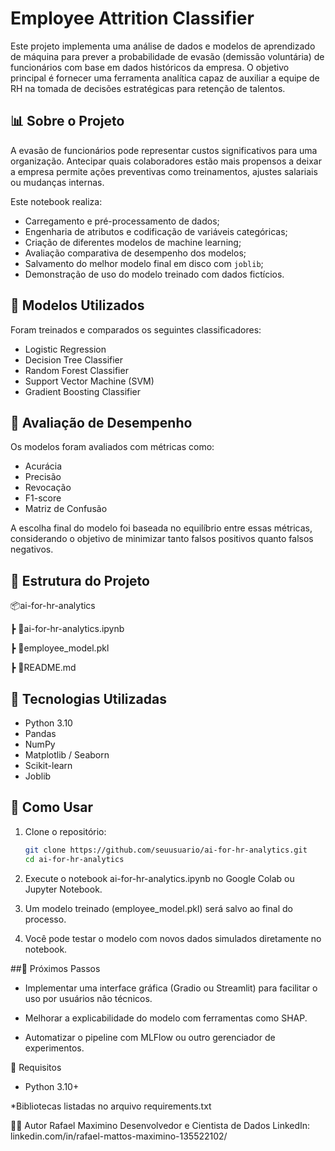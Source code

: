 # Employee Attrition Classifier

Este projeto implementa uma análise de dados e modelos de aprendizado de máquina para prever a probabilidade de evasão (demissão voluntária) de funcionários com base em dados históricos da empresa. O objetivo principal é fornecer uma ferramenta analítica capaz de auxiliar a equipe de RH na tomada de decisões estratégicas para retenção de talentos.

## 📊 Sobre o Projeto

A evasão de funcionários pode representar custos significativos para uma organização. Antecipar quais colaboradores estão mais propensos a deixar a empresa permite ações preventivas como treinamentos, ajustes salariais ou mudanças internas.

Este notebook realiza:

- Carregamento e pré-processamento de dados;
- Engenharia de atributos e codificação de variáveis categóricas;
- Criação de diferentes modelos de machine learning;
- Avaliação comparativa de desempenho dos modelos;
- Salvamento do melhor modelo final em disco com `joblib`;
- Demonstração de uso do modelo treinado com dados fictícios.

## 🧠 Modelos Utilizados

Foram treinados e comparados os seguintes classificadores:

- Logistic Regression
- Decision Tree Classifier
- Random Forest Classifier
- Support Vector Machine (SVM)
- Gradient Boosting Classifier

## 🧪 Avaliação de Desempenho

Os modelos foram avaliados com métricas como:

- Acurácia
- Precisão
- Revocação
- F1-score
- Matriz de Confusão

A escolha final do modelo foi baseada no equilíbrio entre essas métricas, considerando o objetivo de minimizar tanto falsos positivos quanto falsos negativos.

## 📁 Estrutura do Projeto
📦ai-for-hr-analytics

┣ 📜ai-for-hr-analytics.ipynb

┣ 📜employee_model.pkl

┣ 📜README.md


## 🔧 Tecnologias Utilizadas

- Python 3.10
- Pandas
- NumPy
- Matplotlib / Seaborn
- Scikit-learn
- Joblib

## 💾 Como Usar

1. Clone o repositório:
   ```bash
   git clone https://github.com/seuusuario/ai-for-hr-analytics.git
   cd ai-for-hr-analytics
2. Execute o notebook ai-for-hr-analytics.ipynb no Google Colab ou Jupyter Notebook.

3. Um modelo treinado (employee_model.pkl) será salvo ao final do processo.

4. Você pode testar o modelo com novos dados simulados diretamente no notebook.

##🤖 Próximos Passos
* Implementar uma interface gráfica (Gradio ou Streamlit) para facilitar o uso por usuários não técnicos.

* Melhorar a explicabilidade do modelo com ferramentas como SHAP.

* Automatizar o pipeline com MLFlow ou outro gerenciador de experimentos.

📌 Requisitos
* Python 3.10+

*Bibliotecas listadas no arquivo requirements.txt

👨‍💻 Autor
Rafael Maximino
Desenvolvedor e Cientista de Dados
LinkedIn: linkedin.com/in/rafael-mattos-maximino-135522102/
